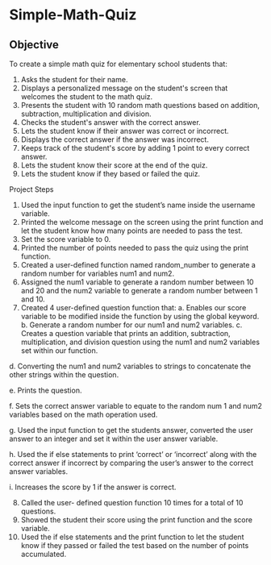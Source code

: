 # Simple-Math-Quiz

## Objective
To create a simple math quiz for elementary school students that:
 1. Asks the student for their name.
 2. Displays a personalized message on the student's screen that welcomes the 
    student to the math quiz.
 3. Presents the student with 10 random math questions based on addition, 
    subtraction, multiplication and division.
 4. Checks the student's answer with the correct answer.
 5. Lets the student know if their answer was correct or incorrect.
 6. Displays the correct answer if the answer was incorrect.
 7. Keeps track of the student's score by adding 1 point to every correct 
    answer.
 8. Lets the student know their score at the end of the quiz.
 9. Lets the student know if they based or failed the quiz.     

Project Steps
1.	Used the input function to get the student’s name inside the username variable.
2.	Printed the welcome message on the screen using the print function and let the student know how many points are needed to pass the test.
3.	Set the score variable to 0.
4.	Printed the number of points needed to pass the quiz using the print function.
5.	Created a user-defined function named random_number to generate a random number for variables num1 and num2.
6.	Assigned the num1 variable to generate a random number between 10 and 20 and the num2 variable to generate a random number between 1 and 10.
7.	Created 4 user-defined question function that:
    a.	Enables our score variable to be modified inside the function by using the global keyword.
b.	Generate a random number for our num1 and num2 variables. 
c.	Creates a question variable that prints an addition, subtraction, multiplication, and division question using the num1 and num2 variables set within our function.

d.	Converting the num1 and num2 variables to strings to concatenate the other strings within the question.

e.	Prints the question.

f.	Sets the correct answer variable to equate to the random num 1 and num2 variables based on the math operation used.

g.	Used the input function to get the students answer, converted the user answer to an integer and set it within the user answer variable.

h.	Used the if else statements to print ‘correct’ or ‘incorrect’ along with the correct answer if incorrect by comparing the user’s answer to the correct answer variables.

i.	Increases the score by 1 if the answer is correct.

8.	Called the user- defined question function 10 times for a total of 10 questions.
9.	Showed the student their score using the print function and the score variable.
10.	Used the if else statements and the print function to let the student know if they passed or failed the test based on the number of points accumulated.
